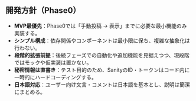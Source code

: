 ## 開発方針（Phase0）

- **MVP最優先**：Phase0では「手動投稿 → 表示」までに必要な最小機能のみ実装する。
- **シンプル構成**：依存関係やコンポーネントは最小限に保ち、複雑な抽象化は行わない。
- **段階的拡張前提**：後続フェーズでの自動化や追加機能を見据えつつ、現段階ではモックや仮実装は置かない。
- **秘密情報は直書き**：テスト目的のため、SanityのID・トークンはコード内に一時的にハードコーディングする。
- **日本語対応**：ユーザー向け文言・コメントは日本語を基本とし、説明は簡潔にまとめる。
